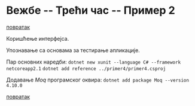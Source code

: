 # Вежбе -- Трећи час -- Пример 2

[повратак](../../README.md)

Коришћење интерфејса.

Упознавање са основама за тестирање апликације. 

Пар основних наредби:
```dotnet new xunit --language C# --framework netcoreapp2.1```
```dotnet add reference ../primer4/primer4.csproj```

Додавање _Moq_ програмског оквира:
```dotnet add package Moq --version 4.10.0```

[повратак](../../README.md)
